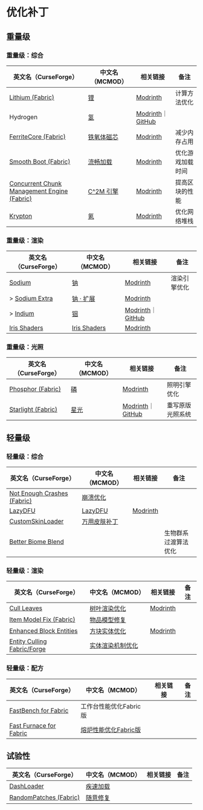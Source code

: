 # 优化补丁

## 重量级

### 重量级：综合

| 英文名（CurseForge）                                                                                    | 中文名（MCMOD）                                    | 相关链接                                                                                                    | 备注             |
| ------------------------------------------------------------------------------------------------------- | -------------------------------------------------- | ----------------------------------------------------------------------------------------------------------- | ---------------- |
| [Lithium (Fabric)](https://www.curseforge.com/minecraft/mc-mods/lithium)                                | [锂](https://www.mcmod.cn/class/2292.html)         | [Modrinth](https://www.modrinth.com/mod/lithium)                                                            | 计算方法优化     |
| Hydrogen                                                                                                | [氢](https://www.mcmod.cn/class/3406.html)         | [Modrinth](https://www.modrinth.com/mod/hydrogen)｜[GitHub](https://github.com/jellysquid3/hydrogen-fabric) |                  |
| [FerriteCore (Fabric)](https://www.curseforge.com/minecraft/mc-mods/ferritecore-fabric)                 | [铁氧体磁芯](https://www.mcmod.cn/class/3888.html) | [Modrinth](https://www.modrinth.com/mod/ferrite-core)                                                       | 减少内存占用     |
| [Smooth Boot (Fabric)](https://www.curseforge.com/minecraft/mc-mods/smooth-boot)                        | [流畅加载](https://www.mcmod.cn/class/3422.html)   | [Modrinth](https://www.modrinth.com/mod/smoothboot-fabric)                                                  | 优化游戏加载时间 |
| [Concurrent Chunk Management Engine (Fabric)](https://www.curseforge.com/minecraft/mc-mods/c2me-fabric) | [C^2M 引擎](https://www.mcmod.cn/class/3511.html)  | [Modrinth](https://www.modrinth.com/mod/c2me-fabric)                                                        | 提高区块的性能   |
| [Krypton](https://www.curseforge.com/minecraft/mc-mods/krypton)                                         | [氪](https://www.mcmod.cn/class/3399.html)         | [Modrinth](https://www.modrinth.com/mod/krypton)                                                            | 优化网络堆栈     |

### 重量级：渲染

| 英文名（CurseForge）                                                        | 中文名（MCMOD）                                      | 相关链接                                                                                     | 备注         |
| --------------------------------------------------------------------------- | ---------------------------------------------------- | -------------------------------------------------------------------------------------------- | ------------ |
| [Sodium](https://www.curseforge.com/minecraft/mc-mods/sodium)               | [钠](https://www.mcmod.cn/class/2785.html)           | [Modrinth](https://www.modrinth.com/mod/sodium)                                              | 渲染引擎优化 |
| > [Sodium Extra](https://www.curseforge.com/minecraft/mc-mods/sodium-extra) | [钠 · 扩展](https://www.mcmod.cn/class/3701.html)    | [Modrinth](https://www.modrinth.com/mod/sodium-extra)                                        |              |
| > [Indium](https://www.curseforge.com/minecraft/mc-mods/indium)             | [铟](https://www.mcmod.cn/class/3413.html)           | [Modrinth](https://www.modrinth.com/mod/indium)｜[GitHub](https://github.com/comp500/Indium) |              |
| [Iris Shaders](https://www.curseforge.com/minecraft/mc-mods/irisshaders)    | [Iris Shaders](https://www.mcmod.cn/class/3697.html) | [Modrinth](https://www.modrinth.com/mod/iris)                                                |              |

### 重量级：光照

| 英文名（CurseForge）                                                         | 中文名（MCMOD）                              | 相关链接                                                                                                          | 备注             |
| ---------------------------------------------------------------------------- | -------------------------------------------- | ----------------------------------------------------------------------------------------------------------------- | ---------------- |
| [Phosphor (Fabric)](https://www.curseforge.com/minecraft/mc-mods/phosphor)   | [磷](https://www.mcmod.cn/class/1766.html)   | [Modrinth](https://www.modrinth.com/mod/phosphor)                                                                 | 照明引擎优化     |
| [Starlight (Fabric)](https://www.curseforge.com/minecraft/mc-mods/starlight) | [星光](https://www.mcmod.cn/class/3303.html) | [Modrinth](https://www.modrinth.com/mod/starlight)｜[GitHub](https://github.com/Spottedleaf/Starlight/tree/forge) | 重写原版光照系统 |

## 轻量级

### 轻量级：综合

| 英文名（CurseForge）                                                                           | 中文名（MCMOD）                                     | 相关链接                                         | 备注                 |
| ---------------------------------------------------------------------------------------------- | --------------------------------------------------- | ------------------------------------------------ | -------------------- |
| [Not Enough Crashes (Fabric)](https://www.curseforge.com/minecraft/mc-mods/not-enough-crashes) | [崩溃优化](https://www.mcmod.cn/class/2441.html)    |                                                  |                      |
| [LazyDFU](https://www.curseforge.com/minecraft/mc-mods/lazydfu)                                | [LazyDFU](https://www.mcmod.cn/class/3407.html)     | [Modrinth](https://www.modrinth.com/mod/lazydfu) |                      |
| [CustomSkinLoader](https://www.curseforge.com/minecraft/mc-mods/customskinloader)              | [万用皮肤补丁](https://www.mcmod.cn/class/883.html) |                                                  |                      |
| [Better Biome Blend](https://www.curseforge.com/minecraft/mc-mods/better-biome-blend)          |                                                     |                                                  | 生物群系过渡算法优化 |

### 轻量级：渲染

| 英文名（CurseForge）                                                                            | 中文名（MCMOD）                                          | 相关链接                                             | 备注 |
| ----------------------------------------------------------------------------------------------- | -------------------------------------------------------- | ---------------------------------------------------- | ---- |
| [Cull Leaves](https://www.curseforge.com/minecraft/mc-mods/cull-leaves)                         | [树叶渲染优化](https://www.mcmod.cn/class/4414.html)     | [Modrinth](https://www.modrinth.com/mod/cull-leaves) |      |
| [Item Model Fix (Fabric)](https://www.curseforge.com/minecraft/mc-mods/item-model-fix)          | [物品模型修复](https://www.mcmod.cn/class/3845.html)     |                                                      |      |
| [Enhanced Block Entities](https://www.curseforge.com/minecraft/mc-mods/enhanced-block-entities) | [方块实体优化](https://www.mcmod.cn/class/3632.html)     | [Modrinth](https://www.modrinth.com/mod/ebe)         |      |
| [Entity Culling Fabric/Forge](https://www.curseforge.com/minecraft/mc-mods/entityculling)       | [实体渲染机制优化](https://www.mcmod.cn/class/3629.html) |                                                      |      |

### 轻量级：配方

| 英文名（CurseForge）                                                                            | 中文名（MCMOD）                                              | 相关链接 | 备注 |
| ----------------------------------------------------------------------------------------------- | ------------------------------------------------------------ | -------- | ---- |
| [FastBench for Fabric](https://www.curseforge.com/minecraft/mc-mods/fastbench-for-fabric)       | 工作台性能优化Fabric版                                       |          |      |
| [Fast Furnace for Fabric](https://www.curseforge.com/minecraft/mc-mods/fast-furnace-for-fabric) | [熔炉性能优化Fabric版](https://www.mcmod.cn/class/3079.html) |          |      |

## 试验性

| 英文名（CurseForge）                                                                        | 中文名（MCMOD）                                  | 相关链接 | 备注 |
| ------------------------------------------------------------------------------------------- | ------------------------------------------------ | -------- | ---- |
| [DashLoader](https://www.curseforge.com/minecraft/mc-mods/dashloader)                       | [疾速加载](https://www.mcmod.cn/class/3841.html) |          |      |
| [RandomPatches (Fabric)](https://www.curseforge.com/minecraft/mc-mods/randompatches-fabric) | [随意修复](https://www.mcmod.cn/class/2253.html) |          |      |
